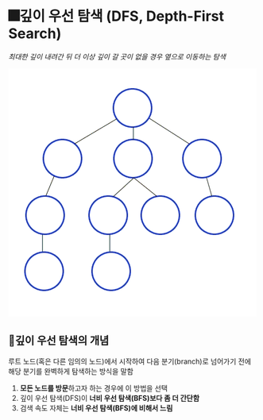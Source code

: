 # 🎆깊이 우선 탐색 (DFS, Depth-First Search)
*최대한 깊이 내려간 뒤 더 이상 깊이 갈 곳이 없을 경우 옆으로 이동하는 탐색*

![](./img/DFS.gif)

## 🎇깊이 우선 탐색의 개념
루트 노드(혹은 다른 임의의 노드)에서 시작하여 다음 분기(branch)로 넘어가기 전에 해당 분기를 완벽하게 탐색하는 방식을 말함

1. **모든 노드를 방문**하고자 하는 경우에 이 방법을 선택
2. 깊이 우선 탐색(DFS)이 **너비 우선 탐색(BFS)보다 좀 더 간단함**
3. 검색 속도 자체는 **너비 우선 탐색(BFS)에 비해서 느림**